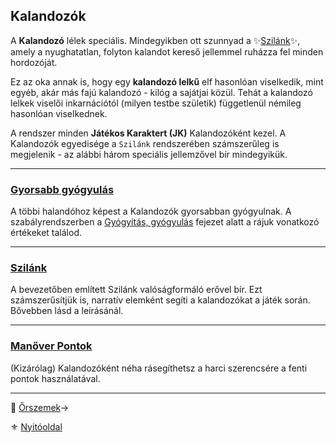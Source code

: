 ## Kalandozók

A **Kalandozó** lélek speciális. Mindegyikben ott szunnyad a ✨[Szilánk](014_03_szilank.md)✨, amely a nyughatatlan, folyton kalandot kereső jellemmel ruházza fel minden hordozóját.

Ez az oka annak is, hogy egy **kalandozó lelkű** elf hasonlóan viselkedik, mint egyéb, akár más fajú kalandozó - kilóg a sajátjai közül. Tehát a kalandozó lelkek viselői inkarnációtól (milyen testbe születik) függetlenül némileg hasonlóan viselkednek.

A rendszer minden **Játékos Karaktert (JK)** Kalandozóként kezel. A Kalandozók egyedisége a `Szilánk` rendszerében számszerűleg is megjelenik - az alábbi három speciális jellemzővel bír mindegyikük. 

---
### [Gyorsabb gyógyulás](140_gyogyitas_gyogyulas.md) 

A többi halandóhoz képest a Kalandozók gyorsabban gyógyulnak. A szabályrendszerben a [Gyógyítás, gyógyulás](140_gyogyitas_gyogyulas.md) fejezet alatt a rájuk vonatkozó értékeket találod.

---
### [Szilánk](014_03_szilank.md)

A bevezetőben említett Szilánk valóságformáló erővel bír. Ezt számszerűsítjük is, narratív elemként segíti a kalandozókat a játék során. Bővebben lásd a leírásánál.

---
### [Manőver Pontok](066_02_manover_pontok.md)

(Kizárólag) Kalandozóként néha rásegíthetsz a harci szerencsére a fenti pontok használatával.

---
🔗 [Őrszemek](012_02_orszemek.md)→

⚜️ [Nyitóoldal](start.md#1-karakteralkot%C3%A1s)

